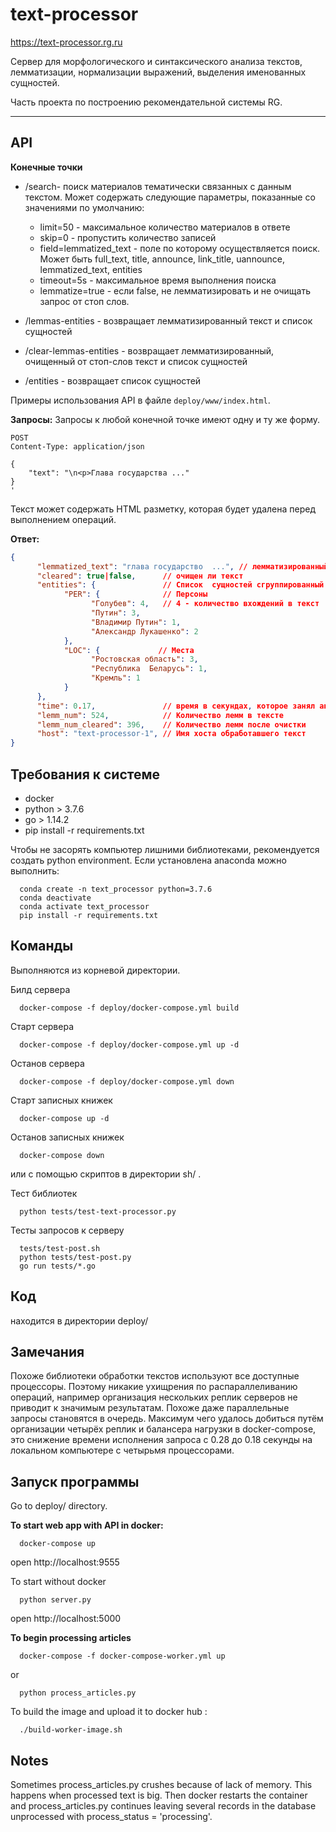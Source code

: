 # text-processor

<https://text-processor.rg.ru>

Сервер для морфологического и синтаксического анализа текстов, лемматизации, 
нормализации выражений, выделения именованных сущностей.


Часть проекта по построению рекомендательной системы RG.

-----------------------------------------



API
----

**Конечные точки**

- /search- поиск материалов тематически связанных с данным текстом.
  Может содержать следующие параметры, показанные со значениями по умолчанию:

  - limit=50 - максимальное количество материалов в ответе
  - skip=0 - пропустить количество записей
  - field=lemmatized_text - поле по которому осуществляется поиск. Может быть 
    full_text, title, announce, link_title, uannounce, lemmatized_text, entities
  - timeout=5s - максимальное время выполнения поиска
  - lemmatize=true - если false, не лемматизировать и не очищать запрос от стоп слов.

- /lemmas-entities - возвращает лемматизированный текст и список сущностей 
- /clear-lemmas-entities - возвращает лемматизированный, очищенный от стоп-слов текст и список сущностей
- /entities - возвращает список сущностей

Примеры использования API в файле `deploy/www/index.html`.

**Запросы:**
Запросы к любой конечной точке имеют одну и ту же форму.
```
POST
Content-Type: application/json

{
    "text": "\n<p>Глава государства ..."
}
'
```

Текст может содержать HTML разметку, которая будет удалена перед выполнением операций.

**Ответ:**

```json
{
      "lemmatized_text": "глава государство  ...", // лемматизированный текст
      "cleared": true|false,      // очищен ли текст
      "entities": {               // Список  сущностей сгруппированный по типам
            "PER": {              // Персоны
                  "Голубев": 4,   // 4 - количество вхождений в текст
                  "Путин": 3,
                  "Владимир Путин": 1,
                  "Александр Лукашенко": 2
            },
            "LOC": {             // Места
                  "Ростовская область": 3,
                  "Республика  Беларусь": 1,
                  "Кремль": 1
            }
      },
      "time": 0.17,               // время в секундах, которое занял анализ текста
      "lemm_num": 524,            // Количество лемм в тексте
      "lemm_num_cleared": 396,    // Количество лемм после очистки
      "host": "text-processor-1", // Имя хоста обработавшего текст
}

```


Требования к системе
---------

- docker
- python > 3.7.6
- go > 1.14.2
- pip install -r requirements.txt 

Чтобы не засорять компьютер лишними библиотеками, 
рекомендуется создать python environment.
Если установлена anaconda можно выполнить:

      conda create -n text_processor python=3.7.6  
      conda deactivate 
      conda activate text_processor
      pip install -r requirements.txt 


Команды
--------
Выполняются из корневой директории.


Билд сервера

      docker-compose -f deploy/docker-compose.yml build  

Старт сервера

      docker-compose -f deploy/docker-compose.yml up -d  

Останов сервера
   
      docker-compose -f deploy/docker-compose.yml down  

Старт записных книжек

      docker-compose up -d

Останов записных книжек

      docker-compose down

или с помощью скриптов в директории sh/ .



Тест библиотек

      python tests/test-text-processor.py 


Тесты запросов к серверу

      tests/test-post.sh   
      python tests/test-post.py 
      go run tests/*.go  

Код 
----

находится в директории deploy/


Замечания
---------

Похоже библиотеки обработки текстов используют все доступные процессоры.
Поэтому никакие ухищрения по распараллеливанию операций, 
например организация нескольких реплик серверов не приводит к значимым результатам.
Похоже даже параллельные запросы становятся в очередь.
Максимум чего удалось добиться путём организации четырёх реплик и балансера нагрузки 
в docker-compose, это снижение времени исполнения запроса с 0.28 до 0.18 секунды 
на локальном компьютере с четырьмя процессорами.


Запуск программы
------------

Go to deploy/ directory.

**To start web app with API in docker:**
      
      docker-compose up

open http://localhost:9555

To start without docker

      python server.py

open http://localhost:5000

**To begin processing articles**

      docker-compose -f docker-compose-worker.yml up

or 

      python process_articles.py

To build the image and upload it to docker hub :

      ./build-worker-image.sh

## Notes

Sometimes process_articles.py crushes because of lack of memory. This happens when processed text is big.
Then docker restarts the container and process_articles.py continues leaving several records in the database unprocessed with 
process_status = 'processing'.




